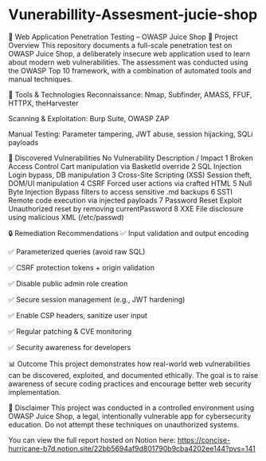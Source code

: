 # Vunerabillity-Assesment-jucie-shop
 
🔐 Web Application Penetration Testing – OWASP Juice Shop
🎯 Project Overview
This repository documents a full-scale penetration test on OWASP Juice Shop, a deliberately insecure web application used to learn about modern web vulnerabilities. The assessment was conducted using the OWASP Top 10 framework, with a combination of automated tools and manual techniques.

🧰 Tools & Technologies
Reconnaissance: Nmap, Subfinder, AMASS, FFUF, HTTPX, theHarvester

Scanning & Exploitation: Burp Suite, OWASP ZAP

Manual Testing: Parameter tampering, JWT abuse, session hijacking, SQLi payloads

🚨 Discovered Vulnerabilities
No	Vulnerability	Description / Impact
1	Broken Access Control	Cart manipulation via BasketId override
2	SQL Injection	Login bypass, DB manipulation
3	Cross-Site Scripting (XSS)	Session theft, DOM/UI manipulation
4	CSRF	Forced user actions via crafted HTML
5	Null Byte Injection	Bypass filters to access sensitive .md backups
6	SSTI	Remote code execution via injected payloads
7	Password Reset Exploit	Unauthorized reset by removing currentPassword
8	XXE	File disclosure using malicious XML (/etc/passwd)

🔒 Remediation Recommendations
✅ Input validation and output encoding

✅ Parameterized queries (avoid raw SQL)

✅ CSRF protection tokens + origin validation

✅ Disable public admin role creation

✅ Secure session management (e.g., JWT hardening)

✅ Enable CSP headers, sanitize user input

✅ Regular patching & CVE monitoring

✅ Security awareness for developers

📊 Outcome
This project demonstrates how real-world web vulnerabilities can be discovered, exploited, and documented ethically. The goal is to raise awareness of secure coding practices and encourage better web security implementation.
 
🤝 Disclaimer
This project was conducted in a controlled environment using OWASP Juice Shop, a legal, intentionally vulnerable app for cybersecurity education.
Do not attempt these techniques on unauthorized systems.

You can view the full report hosted on Notion here: https://concise-hurricane-b7d.notion.site/22bb5694af9d801790b9cba4202ee144?pvs=141
